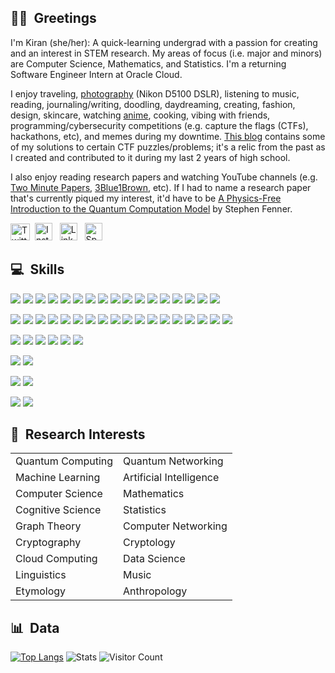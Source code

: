 ## 👋🏽&nbsp; Greetings
I'm Kiran (she/her): A quick-learning undergrad with a passion for creating and an interest in STEM research. My areas of focus (i.e. major and minors) are Computer Science, Mathematics, and Statistics. I'm a returning Software Engineer Intern at Oracle Cloud.

I enjoy traveling, <a href="https://github.com/lynkos/lynkos/blob/master/PHOTOGRAPHY%20PORTFOLIO.pdf" target="_blank">photography</a> (Nikon D5100 DSLR), listening to music, reading, journaling/writing, doodling, daydreaming, creating, fashion, design, skincare, watching <a href="https://myanimelist.net/profile/lynkos" target="_blank">anime</a>, cooking, vibing with friends, programming/cybersecurity competitions (e.g. capture the flags (CTFs), hackathons, etc), and memes during my downtime. <a href="https://lynkos420.blogspot.com" target="_blank">This blog</a> contains some of my solutions to certain CTF puzzles/problems; it's a relic from the past as I created and contributed to it during my last 2 years of high school.

I also enjoy reading research papers and watching YouTube channels (e.g. <a href="https://www.youtube.com/user/keeroyz" target="_blank">Two Minute Papers</a>, <a href="https://www.youtube.com/c/3blue1brown" target="_blank">3Blue1Brown</a>, etc). If I had to name a research paper that's currently piqued my interest, it'd have to be <a href="https://arxiv.org/abs/cs/0304008" target="_blank">A Physics-Free Introduction to the Quantum Computation Model</a> by Stephen Fenner.

<a href="https://twitter.com/0xLynkos" target="_blank"><img src="https://upload.wikimedia.org/wikipedia/commons/6/6f/Logo_of_Twitter.svg" width="31px" height="27px" alt="Twitter" /></a>&nbsp; <a href="https://instagr.am/overanalyse" target="_blank"><img src="https://upload.wikimedia.org/wikipedia/commons/9/96/Instagram.svg" width="28px" height="28px" alt="Instagram" /></a> &nbsp; <a href="https://www.linkedin.com/in/kiran-brahmatewari" target="_blank"><img src="https://cdn.worldvectorlogo.com/logos/linkedin-icon-2.svg" width="28px" height="28px" alt="LinkedIn" /></a>
&nbsp; <a href="https://open.spotify.com/user/kiwi2mii" target="_blank"><img src="https://upload.wikimedia.org/wikipedia/commons/1/19/Spotify_logo_without_text.svg" width="28px" height="28px" alt="Spotify" /></a>

## 💻&nbsp; Skills
<!-- Code -->
![](https://img.shields.io/static/v1?label=Code&message=Java&logo=oracle&color=39ae39&labelColor=393939&logoColor=white)
![](https://img.shields.io/static/v1?label=Code&message=Python&logo=python&color=39ae39&labelColor=393939&logoColor=white)
![](https://img.shields.io/static/v1?label=Code&message=HTML&logo=html5&color=39ae39&labelColor=393939&logoColor=white)
![](https://img.shields.io/static/v1?label=Code&message=CSS&logo=css3&color=39ae39&labelColor=393939&logoColor=white)
![](https://img.shields.io/static/v1?label=Code&message=C&logo=c&color=39ae39&labelColor=393939&logoColor=white)
![](https://img.shields.io/static/v1?label=Code&message=C%2B%2B&logo=c%2B%2B&color=39ae39&labelColor=393939&logoColor=white)
![](https://img.shields.io/static/v1?label=Code&message=R&logo=r&color=39ae39&labelColor=393939&logoColor=white)
![](https://img.shields.io/static/v1?label=Code&message=JavaScript&logo=javascript&color=39ae39&labelColor=393939&logoColor=white)
![](https://img.shields.io/static/v1?label=Code&message=MySQL&logo=mysql&color=39ae39&labelColor=393939&logoColor=white)
![](https://img.shields.io/static/v1?label=Code&message=JSON&logo=json&color=39ae39&labelColor=393939&logoColor=white)
![](https://img.shields.io/static/v1?label=Code&message=Vue&logo=vue.js&color=39ae39&labelColor=393939&logoColor=white)
![](https://img.shields.io/static/v1?label=Code&message=React&logo=react&color=39ae39&labelColor=393939&logoColor=white)
![](https://img.shields.io/static/v1?label=Code&message=Bootstrap&logo=bootstrap&color=39ae39&labelColor=393939&logoColor=white)
![](https://img.shields.io/static/v1?label=Code&message=Terraform&logo=terraform&color=39ae39&labelColor=393939&logoColor=white)
![](https://img.shields.io/static/v1?label=Code&message=LaTeX&logo=latex&color=39ae39&labelColor=393939&logoColor=white)
![](https://img.shields.io/static/v1?label=Code&message=Markdown&logo=markdown&color=39ae39&labelColor=393939&logoColor=white)
![](https://img.shields.io/static/v1?label=Code&message=Qiskit&logo=qiskit&color=39ae39&labelColor=393939&logoColor=white)

<!-- Tools -->
![](https://img.shields.io/static/v1?label=Tools&message=Microsoft+Office&logo=microsoft+office&color=ae3939&labelColor=393939&logoColor=white)
![](https://img.shields.io/static/v1?label=Tools&message=Git&logo=git&color=ae3939&labelColor=393939&logoColor=white)
![](https://img.shields.io/static/v1?label=Tools&message=GitHub&logo=github&color=ae3939&labelColor=393939&logoColor=white)
![](https://img.shields.io/static/v1?label=Tools&message=Bitbucket&logo=bitbucket&color=ae3939&labelColor=393939&logoColor=white)
![](https://img.shields.io/static/v1?label=Tools&message=Grafana&logo=grafana&color=ae3939&labelColor=393939&logoColor=white)
![](https://img.shields.io/static/v1?label=Tools&message=Jira&logo=jira&color=ae3939&labelColor=393939&logoColor=white)
![](https://img.shields.io/static/v1?label=Tools&message=Confluence&logo=confluence&color=ae3939&labelColor=393939&logoColor=white)
![](https://img.shields.io/static/v1?label=Tools&message=MongoDB&logo=mongodb&color=ae3939&labelColor=393939&logoColor=white)
![](https://img.shields.io/static/v1?label=Tools&message=Postman&logo=postman&color=ae3939&labelColor=393939&logoColor=white)
![](https://img.shields.io/static/v1?label=Tools&message=Docker&logo=docker&color=ae3939&labelColor=393939&logoColor=white)
![](https://img.shields.io/static/v1?label=Tools&message=Homebrew&logo=homebrew&color=ae3939&labelColor=393939&logoColor=white)
![](https://img.shields.io/static/v1?label=Tools&message=Vim&logo=vim&color=ae3939&labelColor=393939&logoColor=white)
![](https://img.shields.io/static/v1?label=Tools&message=Maven&logo=apache+maven&color=ae3939&labelColor=393939&logoColor=white)
![](https://img.shields.io/static/v1?label=Tools&message=Spring+Framework&logo=spring&color=ae3939&labelColor=393939&logoColor=white)
![](https://img.shields.io/static/v1?label=Tools&message=Jupyter&logo=jupyter&color=ae3939&labelColor=393939&logoColor=white)
![](https://img.shields.io/static/v1?label=Tools&message=Prometheus&logo=prometheus&color=ae3939&labelColor=393939&logoColor=white)
![](https://img.shields.io/static/v1?label=Tools&message=GIMP&logo=gimp&color=ae3939&labelColor=393939&logoColor=white)
![](https://img.shields.io/static/v1?label=Tools&message=Cloud+Computing&logo=icloud&color=ae3939&labelColor=393939&logoColor=white)

<!-- IDE -->
![](https://img.shields.io/static/v1?label=IDE&message=Visual+Studio+Code&logo=visual+studio+code&color=a03fc0&labelColor=393939&logoColor=white)
![](https://img.shields.io/static/v1?label=IDE&message=IntelliJ+IDEA&logo=intellij+idea&color=a03fc0&labelColor=393939&logoColor=white)
![](https://img.shields.io/static/v1?label=IDE&message=Eclipse&logo=eclipse&color=a03fc0&labelColor=393939&logoColor=white)
![](https://img.shields.io/static/v1?label=IDE&message=WebStorm&logo=webstorm&color=a03fc0&labelColor=393939&logoColor=white)
![](https://img.shields.io/static/v1?label=IDE&message=RStudio&logo=rstudio&color=a03fc0&labelColor=393939&logoColor=white)
![](https://img.shields.io/static/v1?label=IDE&message=Sublime+Text&logo=sublime+text&color=a03fc0&labelColor=393939&logoColor=white)

<!-- Shell -->
![](https://img.shields.io/static/v1?label=Shell&message=iTerm2+(Bash)&logo=gnu+bash&color=white&labelColor=393939&logoColor=white)
![](https://img.shields.io/static/v1?label=Shell&message=iTerm2+(Zsh)&logo=powershell&color=white&labelColor=393939&logoColor=white)

<!-- OS -->
![](https://img.shields.io/static/v1?label=OS&message=macOS&logo=apple&color=3f7fc0&labelColor=393939&logoColor=white)
![](https://img.shields.io/static/v1?label=OS&message=Windows&logo=windows&color=3f7fc0&labelColor=393939&logoColor=white)

<!-- Languages -->
![](https://img.shields.io/static/v1?label=Languages&message=English&color=c0713f&labelColor=393939)
![](https://img.shields.io/static/v1?label=Languages&message=Dutch&color=c0713f&labelColor=393939)

## 🔬&nbsp; Research Interests
<table>
 <tr>
   <td>Quantum Computing</td>
   <td>Quantum Networking</td>
 </tr>
 <tr>
    <td>Machine Learning</td>
    <td>Artificial Intelligence</td>
 </tr>
 <tr>
    <td>Computer Science</td>
    <td>Mathematics</td>
 </tr>
 <tr>
    <td>Cognitive Science</td>
    <td>Statistics</td>
 </tr>
 <tr>
    <td>Graph Theory</td>
    <td>Computer Networking</td>
 </tr>
 <tr>
    <td>Cryptography</td>
    <td>Cryptology</td>
 </tr>
 <tr>
    <td>Cloud Computing</td>
    <td>Data Science</td>
 </tr>
 <tr>
    <td>Linguistics</td>
    <td>Music</td>
 </tr>
  <tr>
    <td>Etymology</td>
    <td>Anthropology</td>
 </tr>
</table>

## 📊&nbsp; Data
[![Top Langs](https://github-readme-stats.vercel.app/api/top-langs/?username=lynkos&hide_border=true&langs_count=5&layout=donut&theme=chartreuse-dark)](https://github.com/lynkos/github-readme-stats)
![Stats](https://github-readme-stats.vercel.app/api?username=lynkos&hide_border=true&rank_icon=github&theme=chartreuse-dark&custom_title=GitHub+Stats&include_all_commits=true&show_icons=true&count_private=true)
![Visitor Count](https://profile-counter.glitch.me/lynkos/count.svg)
